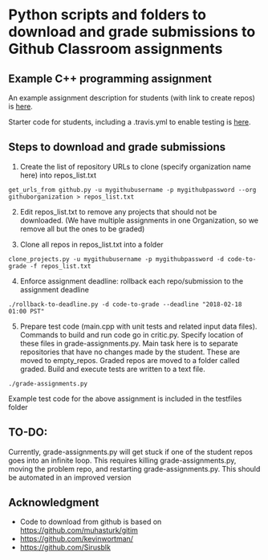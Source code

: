 # Python scripts and folders to download and grade submissions to Github Classroom assignments

## Example C++ programming assignment
An example assignment description for students (with link to create repos) is [here](https://docs.google.com/document/d/1mszTJFAmO-uTtE0nFBGjUvFE7y1e6-GjyAkK7cjN5n0/edit?usp=sharing).

Starter code for students, including a .travis.yml to enable testing is [here](https://classroom.github.com/g/iOSmGwQ2).

## Steps to download and grade submissions
1. Create the list of repository URLs to clone (specify organization name here) into repos_list.txt

`get_urls_from github.py -u mygithubusername -p mygithubpassword --org githuborganization > repos_list.txt`

2. Edit repos_list.txt to remove any projects that should not be downloaded. (We have multiple assignments in one Organization, so we remove all but the ones to be graded)

3. Clone all repos in repos_list.txt into a folder

`clone_projects.py -u mygithubusername -p mygithubpassword -d code-to-grade -f repos_list.txt`

4. Enforce assignment deadline: rollback each repo/submission to the assignment deadline

`./rollback-to-deadline.py -d code-to-grade --deadline "2018-02-18 01:00 PST"`

5. Prepare test code (main.cpp with unit tests and related input data files). Commands to build and run code go in critic.py.
Specify location of these files in grade-assignments.py. Main task here is to separate repositories that have no changes made by the student. These are moved to empty_repos. Graded repos are moved to a folder called graded. Build and execute tests are written to a text file.

`./grade-assignments.py`

Example test code for the above assignment is included in the testfiles folder

## TO-DO:
Currently, grade-assignments.py will get stuck if one of the student repos goes into an infinite loop. This requires killing grade-assignments.py, moving the problem repo, and restarting grade-assignments.py. This should be automated in an improved version

## Acknowledgment
* Code to download from github is based on https://github.com/muhasturk/gitim
* https://github.com/kevinwortman/
* https://github.com/Sirusblk
